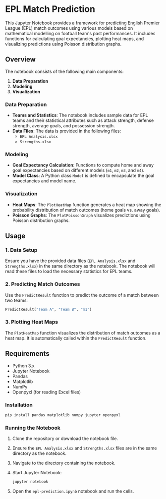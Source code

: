 # EPL Match Prediction

This Jupyter Notebook provides a framework for predicting English Premier League (EPL) match outcomes using various models based on mathematical modelling on football team's past performances. It includes functions for calculating goal expectancies, plotting heat maps, and visualizing predictions using Poisson distribution graphs.

## Overview

The notebook consists of the following main components:
1. **Data Preparation**
2. **Modeling**
3. **Visualization**

### Data Preparation
- **Teams and Statistics**: The notebook includes sample data for EPL teams and their statistical attributes such as attack strength, defense strength, average goals, and possession strength.
- **Data Files**: The data is provided in the following files:
  - `EPL Analysis.xlsx`
  - `Strengths.xlsx`

### Modeling
- **Goal Expectancy Calculation**: Functions to compute home and away goal expectancies based on different models (`m1`, `m2`, `m3`, and `m4`).
- **Model Class**: A Python class `Model` is defined to encapsulate the goal expectancies and model name.

### Visualization
- **Heat Maps**: The `PlotHeatMap` function generates a heat map showing the probability distribution of match outcomes (home goals vs. away goals).
- **Poisson Graphs**: The `PlotPoissonGraph` visualizes predictions using Poisson distribution graphs.

## Usage

### 1. Data Setup
Ensure you have the provided data files (`EPL Analysis.xlsx` and `Strengths.xlsx`) in the same directory as the notebook. The notebook will read these files to load the necessary statistics for EPL teams.

### 2. Predicting Match Outcomes
Use the `PredictResult` function to predict the outcome of a match between two teams:

```python
PredictResult("Team A", "Team B", "m1")
```
### 3. Plotting Heat Maps

The `PlotHeatMap` function visualizes the distribution of match outcomes as a heat map. It is automatically called within the `PredictResult` function.

## Requirements

* Python 3.x
* Jupyter Notebook
* Pandas
* Matplotlib
* NumPy
* Openpyxl (for reading Excel files)

### Installation

```bash
pip install pandas matplotlib numpy jupyter openpyxl
```

### Running the Notebook

1. Clone the repository or download the notebook file.
2. Ensure the `EPL Analysis.xlsx` and `Strengths.xlsx` files are in the same directory as the notebook.
3. Navigate to the directory containing the notebook.
4. Start Jupyter Notebook:

    ```bash
    jupyter notebook
    ```

5. Open the `epl-prediction.ipynb` notebook and run the cells.
